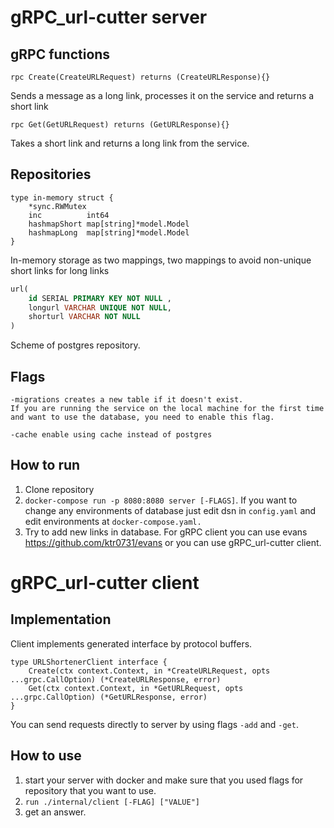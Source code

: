 ﻿# gRPC_url-cutter server
## gRPC functions
```golang
rpc Create(CreateURLRequest) returns (CreateURLResponse){}
```
Sends a message as a long link, processes it on the service and returns a short link

```golang
rpc Get(GetURLRequest) returns (GetURLResponse){}
```
Takes a short link and returns a long link from the service.
## Repositories 
```golang
type in-memory struct {
	*sync.RWMutex
	inc          int64
	hashmapShort map[string]*model.Model
	hashmapLong  map[string]*model.Model
}
```
In-memory storage as two mappings, two mappings to avoid non-unique short links for long links
```sql
url(
    id SERIAL PRIMARY KEY NOT NULL ,
    longurl VARCHAR UNIQUE NOT NULL,
    shorturl VARCHAR NOT NULL
)
```
Scheme of postgres repository.
## Flags
```
-migrations creates a new table if it doesn't exist. 
If you are running the service on the local machine for the first time and want to use the database, you need to enable this flag.
```
```
-cache enable using cache instead of postgres
```
## How to run
1. Clone repository
2. ```docker-compose run -p 8080:8080 server [-FLAGS]```. If you want to change any environments of database just edit dsn in ```config.yaml``` and edit environments at ```docker-compose.yaml.```
3. Try to add new links in database. For gRPC client you can use evans https://github.com/ktr0731/evans or you can use gRPC_url-cutter client.

# gRPC_url-cutter client
## Implementation
Client implements generated interface by protocol buffers.
```golang
type URLShortenerClient interface {
	Create(ctx context.Context, in *CreateURLRequest, opts ...grpc.CallOption) (*CreateURLResponse, error)
	Get(ctx context.Context, in *GetURLRequest, opts ...grpc.CallOption) (*GetURLResponse, error)
}
```
You can send requests directly to server by using flags ```-add``` and ```-get```.
## How to use
1. start your server with docker and make sure that you used flags for repository that you want to use.
2. ```run ./internal/client [-FLAG] ["VALUE"]```
3. get an answer.
